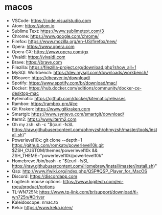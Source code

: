 # macos

- VSCode: https://code.visualstudio.com
- Atom: https://atom.io
- Sublime Text: https://www.sublimetext.com/3
- Chrome: https://www.google.com/chrome/
- Firefox: https://www.mozilla.org/en-US/firefox/new/
- Opera: https://www.opera.com
- Opera GX: https://www.opera.com/gx
- Vivaldi: https://vivaldi.com
- Brave: https://brave.com
- Filezilla: https://filezilla-project.org/download.php?show_all=1
- MySQL Workbench: https://dev.mysql.com/downloads/workbench/
- DBeaver: https://dbeaver.io/download/
- Spotify: https://www.spotify.com/br/download/mac/
- Docker: https://hub.docker.com/editions/community/docker-ce-desktop-mac
- Kytematic: https://github.com/docker/kitematic/releases
- Rambox: https://rambox.pro/#ce
- Git Kraken: https://www.gitkraken.com
- Smartgit: https://www.syntevo.com/smartgit/download/
- Iterm2: https://www.iterm2.com
- Oh my zsh: sh -c "$(curl -fsSL https://raw.githubusercontent.com/ohmyzsh/ohmyzsh/master/tools/install.sh)"
- Powerlevel10k: git clone --depth=1 https://github.com/romkatv/powerlevel10k.git $ZSH_CUSTOM/themes/powerlevel10k && ZSH_THEME="powerlevel10k/powerlevel10k"
- Homebrew: /bin/bash -c "$(curl -fsSL https://raw.githubusercontent.com/Homebrew/install/master/install.sh)"
- Qsp: http://www.ifwiki.org/index.php/QSP#QSP_Player_for_MacOS
- Discord: https://discordapp.com
- Logitech mouse options: https://www.logitech.com/en-roeu/product/options
- TL-WN725N: https://www.tp-link.com/br/support/download/tl-wn725n/#Driver
- Kaleidoscope: nmac.to
- Keka: https://www.keka.io/en/
